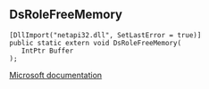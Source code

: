 ## DsRoleFreeMemory

```
[DllImport("netapi32.dll", SetLastError = true)]
public static extern void DsRoleFreeMemory(
   IntPtr Buffer
);
```

[Microsoft documentation](https://docs.microsoft.com/en-us/windows/win32/api/dsgetdc/nf-dsgetdc-dsrolefreememory)
